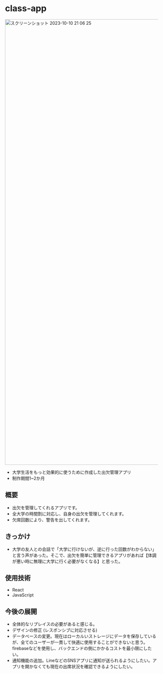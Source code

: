 # class-app
<img width="1470" alt="スクリーンショット 2023-10-10 21 06 25" src="https://github.com/kumaaa1212/class-app/assets/116778080/4bf26c2a-50e4-472e-a268-42c5bbf8f0b4">

+ 大学生活をもっと効果的に使うために作成した出欠管理アプリ
+ 制作期間1~2か月

## 概要
+ 出欠を管理してくれるアプリです。
+ 全大学の時間割に対応し、自身の出欠を管理してくれます。
+ 欠席回数により、警告を出してくれます。

## きっかけ
+ 大学の友人との会話で「大学に行けないが、逆に行った回数がわからない」と言う声があった。そこで、出欠を簡単に管理できるアプリがあれば【体調が悪い時に無理に大学に行く必要がなくなる】と思った。
## 使用技術
+ React
+ JavaScript

## 今後の展開
+ 全体的なリプレイスの必要があると感じる。
 + デザインの修正 (レスポンシブに対応させる)
 + データベースの変更。現在はローカルいストレージにデータを保存しているが、全てのユーザーが一貫して快適に使用することができないと思う。firebaseなどを使用し、バックエンドの側にかかるコストを最小限にしたい。
 + 通知機能の追加。LineなどのSNSアプリに通知が送られるようにしたい。アプリを開かなくても現在の出席状況を確認できるようにしたい。
